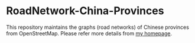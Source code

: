 # RoadNetwork-China-Provinces

This repository maintains the graphs (road networks) of Chinese provinces from OpenStreetMap.
Please refer more details from [my homepage](https://yzengal.github.io/datasets/).